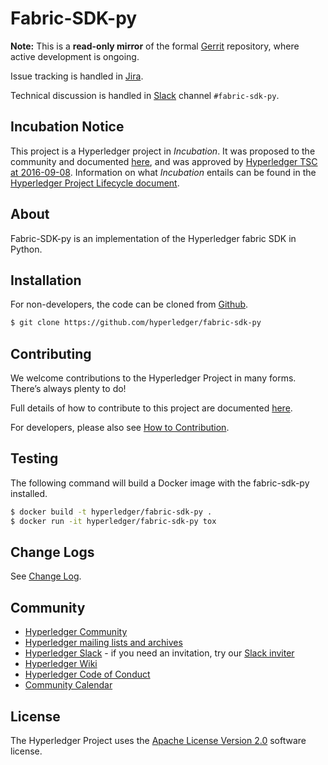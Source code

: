 # Fabric-SDK-py

**Note:** This is a **read-only mirror** of the formal [Gerrit](https://gerrit.hyperledger.org/r/#/admin/projects/fabric-sdk-py) repository, where active development is ongoing.

Issue tracking is handled in [Jira](https://jira.hyperledger.org/secure/RapidBoard.jspa?projectKey=FAB&rapidView=5&view=planning).

Technical discussion is handled in [Slack](http://hyperledgerproject.slack.com) channel `#fabric-sdk-py`.

## Incubation Notice

This project is a Hyperledger project in _Incubation_. It was proposed to the community and documented [here](https://docs.google.com/document/d/1N-KbwlFb7Oo_pTG2NjjLTqwlhqp_kjyv5fco7VH8WrE/), and was approved by [Hyperledger TSC at 2016-09-08](http://lists.hyperledger.org/pipermail/hyperledger-tsc/2016-September/000292.html). Information on what _Incubation_ entails can be found in the [Hyperledger Project Lifecycle document](https://goo.gl/4edNRc).

## About

Fabric-SDK-py is an implementation of the Hyperledger fabric SDK in Python.

## Installation

For non-developers, the code can be cloned from [Github](https://github.com/hyperledger/fabric-sdk-py).

```sh
$ git clone https://github.com/hyperledger/fabric-sdk-py
```

## Contributing
We welcome contributions to the Hyperledger Project in many forms. There’s always plenty to do!

Full details of how to contribute to this project are documented [here](http://hyperledger-fabric.readthedocs.io/en/latest/CONTRIBUTING/).

For developers, please also see [How to Contribution](docs/contribution.md).


## Testing

The following command will build a Docker image with the fabric-sdk-py installed.

```sh
$ docker build -t hyperledger/fabric-sdk-py .
$ docker run -it hyperledger/fabric-sdk-py tox
```

## Change Logs
See [Change Log](docs/change_log.md).

## Community

* [Hyperledger Community](https://www.hyperledger.org/community)
* [Hyperledger mailing lists and archives](http://lists.hyperledger.org/)
* [Hyperledger Slack](http://hyperledgerproject.slack.com) - if you need an invitation, try our [Slack inviter](https://slack.hyperledger.org)
* [Hyperledger Wiki](https://github.com/hyperledger/hyperledger/wiki)
* [Hyperledger Code of Conduct](https://github.com/hyperledger/hyperledger/wiki/Hyperledger-Project-Code-of-Conduct)
* [Community Calendar](https://github.com/hyperledger/hyperledger/wiki/PublicMeetingCalendar)

## License <a name="license"></a>
The Hyperledger Project uses the [Apache License Version 2.0](LICENSE) software license.

